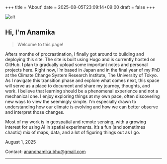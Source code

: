 +++
title = 'About'
date = 2025-08-05T23:09:14+09:00
draft = false
+++


![alt](/images/crop_sip.png)
## Hi, I'm Anamika
> Welcome to this page!

Afters months of procrastination, I finally got around to building and deploying this site. The site is built using Hugo and is currently hosted on GitHub. 
I plan to gradually upload some important notes and personal projects here.
Right now, I’m based in Japan and in the final year of my PhD at the Climate Change System Research Institute, The University of Tokyo. As I navigate this transition phase and explore what comes next, this space will serve as a place to document and share my journey, thoughts, and work.
I believe that learning should be a phenomenal experience and not a mechanical one. I enjoy exploring things at my own pace, often discovering new ways to view the seemingly simple. I'm especially drawn to understanding how our climate is evolving and how we can better observe and interpret those changes.

Most of my work is in geospatial and remote sensing, with a growing interest for using AI in spatial experiments. It’s a fun (and sometimes chaotic) mix of maps, data, and a lot of figuring things out as I go.


August 1, 2025

Contact: anandnamika.bhu@gmail.com

----
